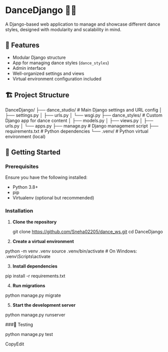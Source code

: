 # DanceDjango 🎵💃

A Django-based web application to manage and showcase different dance styles, designed with modularity and scalability in mind.

## 🌟 Features

- Modular Django structure
- App for managing dance styles (`dance_styles`)
- Admin interface
- Well-organized settings and views
- Virtual environment configuration included

## 🏗️ Project Structure

DanceDjango/
├── dance_studio/ # Main Django settings and URL config
│ ├── settings.py
│ ├── urls.py
│ └── wsgi.py
├── dance_styles/ # Custom Django app for dance content
│ ├── models.py
│ ├── views.py
│ ├── urls.py
│ └── apps.py
├── manage.py # Django management script
├── requirements.txt # Python dependencies
└── .venv/ # Python virtual environment (local)


## 🚀 Getting Started

### Prerequisites

Ensure you have the following installed:

- Python 3.8+
- pip
- Virtualenv (optional but recommended)

### Installation

1. **Clone the repository**
   
   git clone https://github.com/Sneha02205/dance_ws.git
   cd DanceDjango

2. **Create a virtual environment**

python -m venv .venv
source .venv/bin/activate  # On Windows: .venv\Scripts\activate

3. **Install dependencies**

pip install -r requirements.txt

4. **Run migrations**

python manage.py migrate

5. **Start the development server**

python manage.py runserver

###🧪 Testing

python manage.py test


CopyEdit

